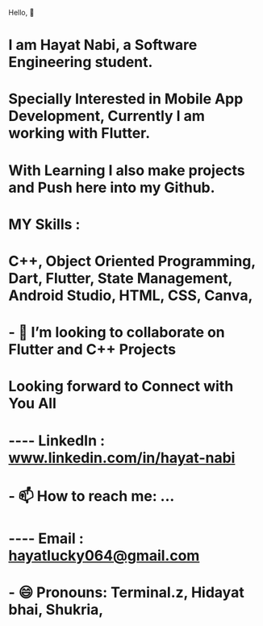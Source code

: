  Hello,  👋

# I am Hayat Nabi, a Software Engineering student. 

# Specially Interested in Mobile App Development, Currently I am working with Flutter.
# With Learning I also make projects and Push here into my Github.


# MY Skills :
# C++, Object Oriented Programming, Dart, Flutter, State Management, Android Studio, HTML, CSS, Canva, 

# - 👯 I’m looking to collaborate on Flutter and C++ Projects

# Looking forward to Connect with You All 
# ---- LinkedIn : www.linkedin.com/in/hayat-nabi

# - 📫 How to reach me: ...
# ---- Email    : hayatlucky064@gmail.com

# - 😄 Pronouns: Terminal.z, Hidayat bhai, Shukria, 
